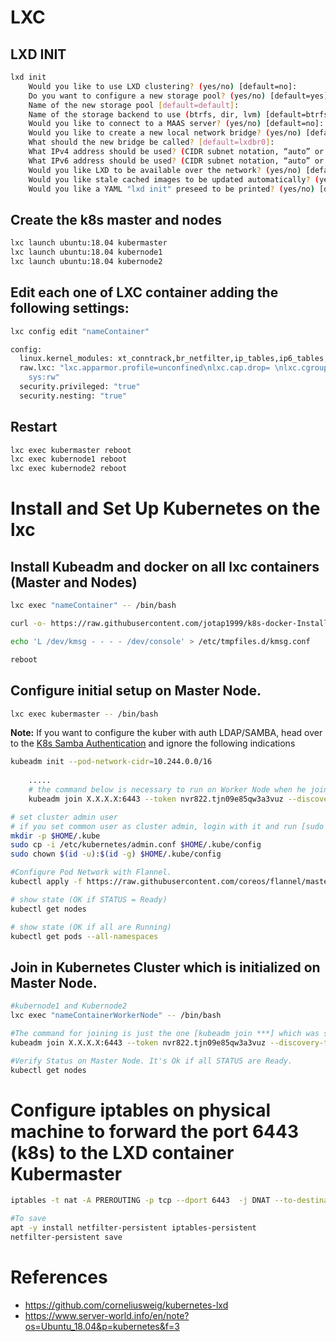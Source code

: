 # LXC 

## LXD INIT

```bash
lxd init
	Would you like to use LXD clustering? (yes/no) [default=no]: 
	Do you want to configure a new storage pool? (yes/no) [default=yes]: 
	Name of the new storage pool [default=default]: 
	Name of the storage backend to use (btrfs, dir, lvm) [default=btrfs]: dir
	Would you like to connect to a MAAS server? (yes/no) [default=no]: 
	Would you like to create a new local network bridge? (yes/no) [default=yes]: 
	What should the new bridge be called? [default=lxdbr0]: 
	What IPv4 address should be used? (CIDR subnet notation, “auto” or “none”) [default=auto]: 
	What IPv6 address should be used? (CIDR subnet notation, “auto” or “none”) [default=auto]: 
	Would you like LXD to be available over the network? (yes/no) [default=no]: 
	Would you like stale cached images to be updated automatically? (yes/no) [default=yes] 
	Would you like a YAML "lxd init" preseed to be printed? (yes/no) [default=no]:
```

## Create the k8s master and nodes

```bash
lxc launch ubuntu:18.04 kubermaster
lxc launch ubuntu:18.04 kubernode1
lxc launch ubuntu:18.04 kubernode2
```

## Edit each one of LXC container adding the following settings:
```bash
lxc config edit "nameContainer"
```

```bash
config:
  linux.kernel_modules: xt_conntrack,br_netfilter,ip_tables,ip6_tables,netlink_diag,nf_nat,overlay
  raw.lxc: "lxc.apparmor.profile=unconfined\nlxc.cap.drop= \nlxc.cgroup.devices.allow=a\nlxc.mount.auto=proc:rw
    sys:rw"
  security.privileged: "true"
  security.nesting: "true"

```

## Restart 
```bash
lxc exec kubermaster reboot
lxc exec kubernode1 reboot
lxc exec kubernode2 reboot
```

# Install and Set Up Kubernetes on the lxc

## 	Install Kubeadm and docker on all lxc containers (Master and Nodes)

```bash 
lxc exec "nameContainer" -- /bin/bash 
```
```bash 
curl -o- https://raw.githubusercontent.com/jotap1999/k8s-docker-Install-Script-Ubuntu/master/install.sh  | bash
```
```bash 
echo 'L /dev/kmsg - - - - /dev/console' > /etc/tmpfiles.d/kmsg.conf
```
```bash 
reboot
```

## 	Configure initial setup on Master Node. 

```bash
lxc exec kubermaster -- /bin/bash 
```

**Note:** If you want to configure the kuber with auth LDAP/SAMBA, head over to the [K8s Samba Authentication](https://github.com/jotap1999/k8s-samba-authentication) and ignore the following indications

```bash
kubeadm init --pod-network-cidr=10.244.0.0/16
	
	.....
	# the command below is necessary to run on Worker Node when he joins to the cluster, so remember it
	kubeadm join X.X.X.X:6443 --token nvr822.tjn09e85qw3a3vuz --discovery-token-ca-cert-hash sha256:866f645d9ec0da07f778b3c4abc4427e9967845d71add3252fbd691b86c0a9a7
```

```bash
# set cluster admin user
# if you set common user as cluster admin, login with it and run [sudo cp/chown ***]
mkdir -p $HOME/.kube
sudo cp -i /etc/kubernetes/admin.conf $HOME/.kube/config
sudo chown $(id -u):$(id -g) $HOME/.kube/config
```

```bash
#Configure Pod Network with Flannel.
kubectl apply -f https://raw.githubusercontent.com/coreos/flannel/master/Documentation/kube-flannel.yml
```

```bash
# show state (OK if STATUS = Ready)
kubectl get nodes

# show state (OK if all are Running)
kubectl get pods --all-namespaces
```

## 	Join in Kubernetes Cluster which is initialized on Master Node.

```bash
#kubernode1 and Kubernode2
lxc exec "nameContainerWorkerNode" -- /bin/bash 
```

```bash
#The command for joining is just the one [kubeadm join ***] which was shown on the bottom of the results on initial setup of Cluster
kubeadm join X.X.X.X:6443 --token nvr822.tjn09e85qw3a3vuz --discovery-token-ca-cert-hash sha256:866f645d9ec0da07f778b3c4abc4427e9967845d71add3252fbd691b86c0a9a7
```

```bash
#Verify Status on Master Node. It's Ok if all STATUS are Ready.
kubectl get nodes
```

#  Configure iptables on physical machine to forward the port 6443 (k8s) to the LXD container Kubermaster

```bash
iptables -t nat -A PREROUTING -p tcp --dport 6443  -j DNAT --to-destination ipKubermaster

#To save
apt -y install netfilter-persistent iptables-persistent
netfilter-persistent save
```

# References
- https://github.com/corneliusweig/kubernetes-lxd
- https://www.server-world.info/en/note?os=Ubuntu_18.04&p=kubernetes&f=3
